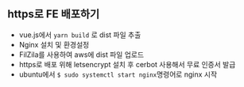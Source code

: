 ## https로 FE 배포하기
- vue.js에서 `yarn build` 로 dist 파일 추출
- Nginx 설치 및 환경설정
- FilZila를 사용하여 aws에 dist 파일 업로드
- https로 배포 위해 letsencrypt 설치 후 cerbot 사용해서 무료 인증서 발급
- ubuntu에서 `$ sudo systemctl start nginx`명령어로 nginx 시작
